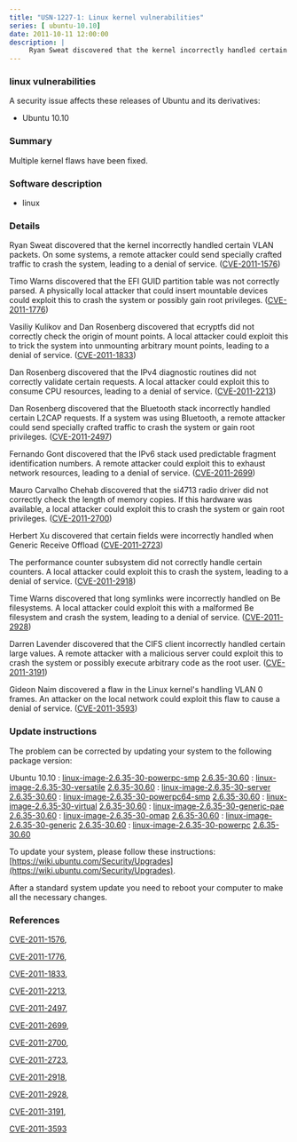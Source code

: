 ```yaml
---
title: "USN-1227-1: Linux kernel vulnerabilities"
series: [ ubuntu-10.10]
date: 2011-10-11 12:00:00
description: |
     Ryan Sweat discovered that the kernel incorrectly handled certain VLAN packets. On some systems, a remote attacker could send specially crafted traffic to crash the system, leading to a denial of service. ([CVE-2011-1576](http://people.ubuntu.com/~ubuntu-security/cve/CVE-2011-1576))
--- 
```

 
 


### linux vulnerabilities

A security issue affects these releases of Ubuntu and its derivatives:

* Ubuntu 10.10

### Summary

Multiple kernel flaws have been fixed. 

### Software description

* linux 

### Details

 Ryan Sweat discovered that the kernel incorrectly handled certain VLAN packets. On some systems, a remote attacker could send specially crafted traffic to crash the system, leading to a denial of service. ([CVE-2011-1576](http://people.ubuntu.com/~ubuntu-security/cve/CVE-2011-1576))

Timo Warns discovered that the EFI GUID partition table was not correctly parsed. A physically local attacker that could insert mountable devices could exploit this to crash the system or possibly gain root privileges. ([CVE-2011-1776](http://people.ubuntu.com/~ubuntu-security/cve/CVE-2011-1776))

Vasiliy Kulikov and Dan Rosenberg discovered that ecryptfs did not correctly check the origin of mount points. A local attacker could exploit this to trick the system into unmounting arbitrary mount points, leading to a denial of service. ([CVE-2011-1833](http://people.ubuntu.com/~ubuntu-security/cve/CVE-2011-1833))

Dan Rosenberg discovered that the IPv4 diagnostic routines did not correctly validate certain requests. A local attacker could exploit this to consume CPU resources, leading to a denial of service. ([CVE-2011-2213](http://people.ubuntu.com/~ubuntu-security/cve/CVE-2011-2213))

Dan Rosenberg discovered that the Bluetooth stack incorrectly handled certain L2CAP requests. If a system was using Bluetooth, a remote attacker could send specially crafted traffic to crash the system or gain root privileges. ([CVE-2011-2497](http://people.ubuntu.com/~ubuntu-security/cve/CVE-2011-2497))

Fernando Gont discovered that the IPv6 stack used predictable fragment identification numbers. A remote attacker could exploit this to exhaust network resources, leading to a denial of service. ([CVE-2011-2699](http://people.ubuntu.com/~ubuntu-security/cve/CVE-2011-2699))

Mauro Carvalho Chehab discovered that the si4713 radio driver did not correctly check the length of memory copies. If this hardware was available, a local attacker could exploit this to crash the system or gain root privileges. ([CVE-2011-2700](http://people.ubuntu.com/~ubuntu-security/cve/CVE-2011-2700))

Herbert Xu discovered that certain fields were incorrectly handled when Generic Receive Offload ([CVE-2011-2723](http://people.ubuntu.com/~ubuntu-security/cve/CVE-2011-2723))

The performance counter subsystem did not correctly handle certain counters. A local attacker could exploit this to crash the system, leading to a denial of service. ([CVE-2011-2918](http://people.ubuntu.com/~ubuntu-security/cve/CVE-2011-2918))

Time Warns discovered that long symlinks were incorrectly handled on Be filesystems. A local attacker could exploit this with a malformed Be filesystem and crash the system, leading to a denial of service. ([CVE-2011-2928](http://people.ubuntu.com/~ubuntu-security/cve/CVE-2011-2928))

Darren Lavender discovered that the CIFS client incorrectly handled certain large values. A remote attacker with a malicious server could exploit this to crash the system or possibly execute arbitrary code as the root user. ([CVE-2011-3191](http://people.ubuntu.com/~ubuntu-security/cve/CVE-2011-3191))

Gideon Naim discovered a flaw in the Linux kernel&#39;s handling VLAN 0 frames. An attacker on the local network could exploit this flaw to cause a denial of service. ([CVE-2011-3593](http://people.ubuntu.com/~ubuntu-security/cve/CVE-2011-3593)) 

### Update instructions

The problem can be corrected by updating your system to the following package version:

Ubuntu 10.10
 : [linux-image-2.6.35-30-powerpc-smp](https://launchpad.net/ubuntu/+source/linux) <span> [2.6.35-30.60](https://launchpad.net/ubuntu/+source/linux/2.6.35-30.60) </span> 
 : [linux-image-2.6.35-30-versatile](https://launchpad.net/ubuntu/+source/linux) <span> [2.6.35-30.60](https://launchpad.net/ubuntu/+source/linux/2.6.35-30.60) </span> 
 : [linux-image-2.6.35-30-server](https://launchpad.net/ubuntu/+source/linux) <span> [2.6.35-30.60](https://launchpad.net/ubuntu/+source/linux/2.6.35-30.60) </span> 
 : [linux-image-2.6.35-30-powerpc64-smp](https://launchpad.net/ubuntu/+source/linux) <span> [2.6.35-30.60](https://launchpad.net/ubuntu/+source/linux/2.6.35-30.60) </span> 
 : [linux-image-2.6.35-30-virtual](https://launchpad.net/ubuntu/+source/linux) <span> [2.6.35-30.60](https://launchpad.net/ubuntu/+source/linux/2.6.35-30.60) </span> 
 : [linux-image-2.6.35-30-generic-pae](https://launchpad.net/ubuntu/+source/linux) <span> [2.6.35-30.60](https://launchpad.net/ubuntu/+source/linux/2.6.35-30.60) </span> 
 : [linux-image-2.6.35-30-omap](https://launchpad.net/ubuntu/+source/linux) <span> [2.6.35-30.60](https://launchpad.net/ubuntu/+source/linux/2.6.35-30.60) </span> 
 : [linux-image-2.6.35-30-generic](https://launchpad.net/ubuntu/+source/linux) <span> [2.6.35-30.60](https://launchpad.net/ubuntu/+source/linux/2.6.35-30.60) </span> 
 : [linux-image-2.6.35-30-powerpc](https://launchpad.net/ubuntu/+source/linux) <span> [2.6.35-30.60](https://launchpad.net/ubuntu/+source/linux/2.6.35-30.60) </span> 

To update your system, please follow these instructions: [https://wiki.ubuntu.com/Security/Upgrades](https://wiki.ubuntu.com/Security/Upgrades).

After a standard system update you need to reboot your computer to make all the necessary changes. 

### References

 
 [CVE-2011-1576](http://people.ubuntu.com/~ubuntu-security/cve/CVE-2011-1576), 

 [CVE-2011-1776](http://people.ubuntu.com/~ubuntu-security/cve/CVE-2011-1776), 

 [CVE-2011-1833](http://people.ubuntu.com/~ubuntu-security/cve/CVE-2011-1833), 

 [CVE-2011-2213](http://people.ubuntu.com/~ubuntu-security/cve/CVE-2011-2213), 

 [CVE-2011-2497](http://people.ubuntu.com/~ubuntu-security/cve/CVE-2011-2497), 

 [CVE-2011-2699](http://people.ubuntu.com/~ubuntu-security/cve/CVE-2011-2699), 

 [CVE-2011-2700](http://people.ubuntu.com/~ubuntu-security/cve/CVE-2011-2700), 

 [CVE-2011-2723](http://people.ubuntu.com/~ubuntu-security/cve/CVE-2011-2723), 

 [CVE-2011-2918](http://people.ubuntu.com/~ubuntu-security/cve/CVE-2011-2918), 

 [CVE-2011-2928](http://people.ubuntu.com/~ubuntu-security/cve/CVE-2011-2928), 

 [CVE-2011-3191](http://people.ubuntu.com/~ubuntu-security/cve/CVE-2011-3191), 

 [CVE-2011-3593](http://people.ubuntu.com/~ubuntu-security/cve/CVE-2011-3593)
 

